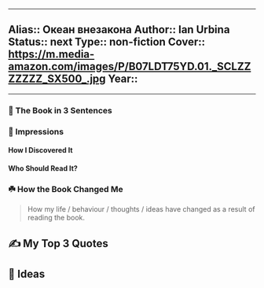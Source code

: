 
---
Alias:: Океан внезакона
Author:: Ian Urbina
Status:: next
Type:: non-fiction
Cover:: https://m.media-amazon.com/images/P/B07LDT75YD.01._SCLZZZZZZZ_SX500_.jpg
Year::
---

---

### 🚀 The Book in 3 Sentences

### 🎨 Impressions

#### How I Discovered It

#### Who Should Read It?

### ☘️ How the Book Changed Me

> How my life / behaviour / thoughts / ideas have changed as a result of reading the book.

## ✍️ My Top 3 Quotes

## 📒 Ideas